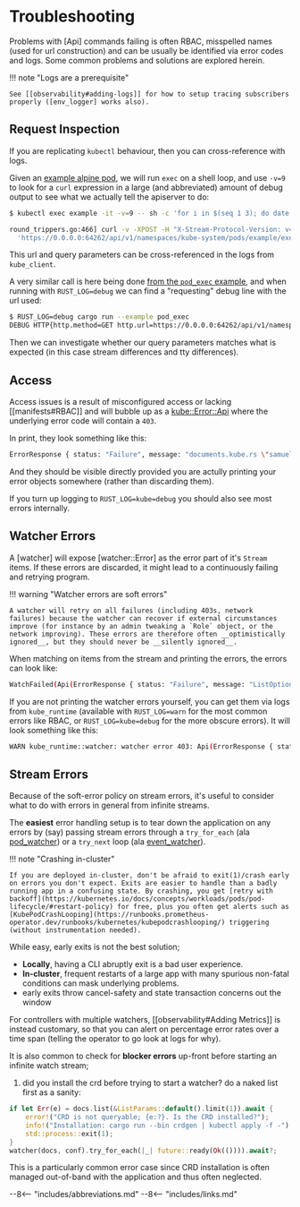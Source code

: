 # Troubleshooting

Problems with [Api] commands failing is often RBAC, misspelled names (used for url construction) and can be usually be identified via error codes and logs. Some common problems and solutions are explored herein.

!!! note "Logs are a prerequisite"

    See [[observability#adding-logs]] for how to setup tracing subscribers properly ([env_logger] works also).

## Request Inspection

If you are replicating `kubectl` behaviour, then you can cross-reference with logs.

Given an [example alpine pod](https://github.com/kube-rs/kube/blob/12bd223e0a7ef49c4ed0420a169e6c1bc3c1e214/examples/pod_exec.rs#L19-L29), we will run `exec` on a shell loop, and use `-v=9` to look for a `curl` expression in a large (and abbreviated) amount of debug output to see what we actually tell the apiserver to do:

```sh
$ kubectl exec example -it -v=9 -- sh -c 'for i in $(seq 1 3); do date; done'

round_trippers.go:466] curl -v -XPOST -H "X-Stream-Protocol-Version: v4.channel.k8s.io" \
  'https://0.0.0.0:64262/api/v1/namespaces/kube-system/pods/example/exec?command=sh&command=-c&command=for+i+in+%24%28seq+1+3%29%3B+do+date%3B+done&container=example&stdin=true&stdout=true&tty=true'
```

This url and query parameters can be cross-referenced in the logs from `kube_client`.

A very similar call is here being done [from the `pod_exec` example](https://github.com/kube-rs/kube/blob/12bd223e0a7ef49c4ed0420a169e6c1bc3c1e214/examples/pod_exec.rs#L57-L63), and when running with `RUST_LOG=debug` we can find a "requesting" debug line with the url used:

```sh
$ RUST_LOG=debug cargo run --example pod_exec
DEBUG HTTP{http.method=GET http.url=https://0.0.0.0:64262/api/v1/namespaces/kube-system/pods/example/exec?&stdout=true&command=sh&command=-c&command=for+i+in+%24%28seq+1+3%29%3B+do+date%3B+done otel.name="exec" otel.kind="client"}: kube_client::client::builder: requesting
```

Then we can investigate whether our query parameters matches what is expected (in this case stream differences and tty differences).

## Access

Access issues is a result of misconfigured access or lacking [[manifests#RBAC]] and will bubble up as a [kube::Error::Api](https://docs.rs/kube/latest/kube/enum.Error.html#variant.Api) where the underlying error code will contain a `403`.

In print, they look something like this:

```sh
ErrorResponse { status: "Failure", message: "documents.kube.rs \"samuel\" is forbidden: User \"system:serviceaccount:default:doc-controller\" cannot patch resource \"documents\" in API group \"kube.rs\" in the namespace \"default\"", reason: "Forbidden", code: 403 }
```

And they should be visible directly provided you are actully printing your error objects somewhere (rather than discarding them).

If you turn up logging to `RUST_LOG=kube=debug` you should also see most errors internally.

## Watcher Errors

A [watcher] will expose [watcher::Error] as the error part of it's `Stream` items. If these errors are discarded, it might lead to a continuously failing and retrying program.

!!! warning "Watcher errors are soft errors"

    A watcher will retry on all failures (including 403s, network failures) because the watcher can recover if external circumstances improve (for instance by an admin tweaking a `Role` object, or the network improving). These errors are therefore often __optimistically ignored__, but they should never be __silently ignored__.

When matching on items from the stream and printing the errors, the errors can look like:

```sh
WatchFailed(Api(ErrorResponse { status: "Failure", message: "ListOptions.meta.k8s.io \"\" is invalid: resourceVersionMatch: Forbidden: resourceVersionMatch is forbidden for watch", reason: "Invalid", code: 422 }))
```

If you are not printing the watcher errors yourself, you can get them via logs from `kube_runtime` (available with `RUST_LOG=warn` for the most common errors like RBAC, or `RUST_LOG=kube=debug` for the more obscure errors). It will look something like this:

```sh
WARN kube_runtime::watcher: watcher error 403: Api(ErrorResponse { status: "Failure", message: "documents.kube.rs is forbidden: User \"system:serviceaccount:default:doc-controller\" cannot watch resource \"documents\" in API group \"kube.rs\" at the cluster scope", reason: "Forbidden", code: 403 })
```

## Stream Errors

Because of the soft-error policy on stream errors, it's useful to consider what to do with errors in general from infinite streams.

The __easiest__ error handling setup is to tear down the application on any errors by (say) passing stream errors through a `try_for_each` (ala [pod_watcher](https://github.com/kube-rs/kube/blob/5813ad043e00e7b34de5e22a3fd983419ece2493/examples/pod_watcher.rs#L26-L33)) or a `try_next` loop (ala [event_watcher](https://github.com/kube-rs/kube/blob/5813ad043e00e7b34de5e22a3fd983419ece2493/examples/event_watcher.rs#L39-L43)).

!!! note "Crashing in-cluster"

    If you are deployed in-cluster, don't be afraid to exit(1)/crash early on errors you don't expect. Exits are easier to handle than a badly running app in a confusing state. By crashing, you get [retry with backoff](https://kubernetes.io/docs/concepts/workloads/pods/pod-lifecycle/#restart-policy) for free, plus you often get alerts such as [KubePodCrashLooping](https://runbooks.prometheus-operator.dev/runbooks/kubernetes/kubepodcrashlooping/) triggering (without instrumentation needed).

While easy, early exits is not the best solution;

- __Locally__, having a CLI abruptly exit is a bad user experience.
- __In-cluster__, frequent restarts of a large app with many spurious non-fatal conditions can mask underlying problems.
- early exits throw cancel-safety and state transaction concerns out the window

For controllers with multiple watchers, [[observability#Adding Metrics]] is instead customary, so that you can alert on percentage error rates over a time span (telling the operator to go look at logs for why).

It is also common to check for **blocker errors** up-front before starting an infinite watch stream;

1. did you install the crd before trying to start a watcher? do a naked list first as a sanity:

```rust
if let Err(e) = docs.list(&ListParams::default().limit(1)).await {
    error!("CRD is not queryable; {e:?}. Is the CRD installed?");
    info!("Installation: cargo run --bin crdgen | kubectl apply -f -");
    std::process::exit(1);
}
watcher(docs, conf).try_for_each(|_| future::ready(Ok(()))).await?;
```

This is a particularly common error case since CRD installation is often managed out-of-band with the application and thus often neglected.

--8<-- "includes/abbreviations.md"
--8<-- "includes/links.md"
